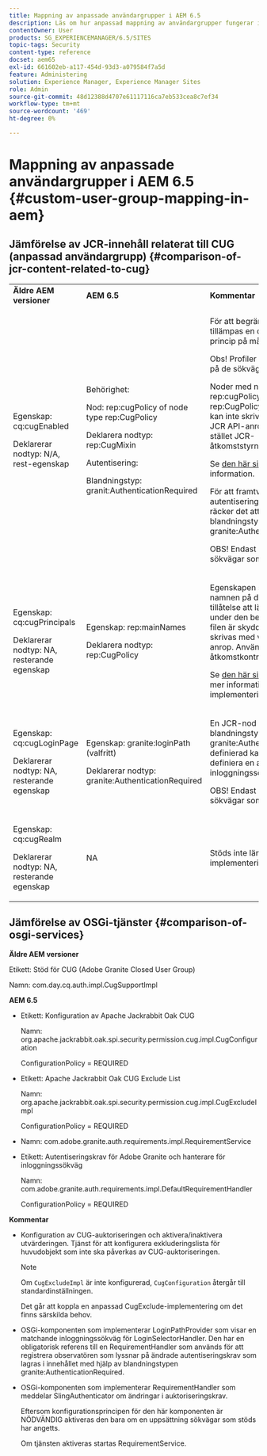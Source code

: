 ```yaml
---
title: Mappning av anpassade användargrupper i AEM 6.5
description: Läs om hur anpassad mappning av användargrupper fungerar i Adobe Experience Manager.
contentOwner: User
products: SG_EXPERIENCEMANAGER/6.5/SITES
topic-tags: Security
content-type: reference
docset: aem65
exl-id: 661602eb-a117-454d-93d3-a079584f7a5d
feature: Administering
solution: Experience Manager, Experience Manager Sites
role: Admin
source-git-commit: 48d12388d4707e61117116ca7eb533cea8c7ef34
workflow-type: tm+mt
source-wordcount: '469'
ht-degree: 0%

---
```


# Mappning av anpassade användargrupper i AEM 6.5 {#custom-user-group-mapping-in-aem}

## Jämförelse av JCR-innehåll relaterat till CUG (anpassad användargrupp) {#comparison-of-jcr-content-related-to-cug}

<table>
 <tbody>
  <tr>
   <td><strong>Äldre AEM versioner</strong></td>
   <td><strong>AEM 6.5</strong></td>
   <td><strong>Kommentar</strong></td>
  </tr>
  <tr>
   <td><p>Egenskap: cq:cugEnabled</p> <p>Deklarerar nodtyp: N/A, rest-egenskap</p> </td>
   <td><p>Behörighet:</p> <p>Nod: rep:cugPolicy of node type rep:CugPolicy</p> <p>Deklarera nodtyp: rep:CugMixin</p> <p> </p> <p> </p> <p> </p> Autentisering:</p> <p>Blandningstyp: granit:AuthenticationRequired</p> </td>
   <td><p>För att begränsa läsåtkomst tillämpas en dedikerad CUG-princip på målnoden.</p> <p>Obs! Profiler kan bara tillämpas på de sökvägar som stöds.</p> <p>Noder med namnet rep:cugPolicy och typen rep:CugPolicy är skyddade och kan inte skrivas med vanliga JCR API-anrop. Använd i stället JCR-åtkomststyrningshantering.</p> <p>Se <a href="https://jackrabbit.apache.org/oak/docs/security/authorization/cug.html">den här sidan</a> för mer information.</p> <p>För att framtvinga autentiseringskrav på en nod räcker det att lägga till blandningstypen granite:AuthenticationRequired.</p> <p>OBS! Endast under de sökvägar som stöds.</p> </td>
  </tr>
  <tr>
   <td><p>Egenskap: cq:cugPrincipals</p> <p>Deklarerar nodtyp: NA, resterande egenskap</p> </td>
   <td><p>Egenskap: rep:mainNames</p> <p>Deklarera nodtyp: rep:CugPolicy</p> </td>
   <td><p>Egenskapen som innehåller namnen på de objekt som har tillåtelse att läsa innehållet under den begränsade CUG-filen är skyddad och kan inte skrivas med vanliga JCR API-anrop. Använd i stället JCR-åtkomstkontrollhantering.</p> <p>Se <a href="https://jackrabbit.apache.org/api/2.12/org/apache/jackrabbit/api/security/authorization/PrincipalSetPolicy.html">den här sidan</a> om du vill ha mer information om implementeringen.</p> </td>
  </tr>
  <tr>
   <td><p>Egenskap: cq:cugLoginPage</p> <p>Deklarerar nodtyp: NA, resterande egenskap</p> </td>
   <td><p>Egenskap: granite:loginPath (valfritt)</p> <p>Deklarerar nodtyp: granite:AuthenticationRequired</p> </td>
   <td><p>En JCR-nod som har blandningstypen granite:AuthenticationRequired definierad kan eventuellt definiera en alternativ inloggningssökväg.</p> <p>OBS! Endast under de sökvägar som stöds.</p> </td>
  </tr>
  <tr>
   <td><p>Egenskap: cq:cugRealm</p> <p>Deklarerar nodtyp: NA, resterande egenskap</p> </td>
   <td>NA</td>
   <td>Stöds inte längre med den nya implementeringen.</td>
  </tr>
 </tbody>
</table>

## Jämförelse av OSGi-tjänster {#comparison-of-osgi-services}

**Äldre AEM versioner**

Etikett: Stöd för CUG (Adobe Granite Closed User Group)

Namn: com.day.cq.auth.impl.CugSupportImpl

**AEM 6.5**

* Etikett: Konfiguration av Apache Jackrabbit Oak CUG

  Namn: org.apache.jackrabbit.oak.spi.security.permission.cug.impl.CugConfiguration

  ConfigurationPolicy = REQUIRED

* Etikett: Apache Jackrabbit Oak CUG Exclude List

  Namn: org.apache.jackrabbit.oak.spi.security.permission.cug.impl.CugExcludeImpl

  ConfigurationPolicy = REQUIRED

* Namn: com.adobe.granite.auth.requirements.impl.RequirementService
* Etikett: Autentiseringskrav för Adobe Granite och hanterare för inloggningssökväg

  Namn: com.adobe.granite.auth.requirements.impl.DefaultRequirementHandler

  ConfigurationPolicy = REQUIRED

**Kommentar**

* Konfiguration av CUG-auktoriseringen och aktivera/inaktivera utvärderingen.
Tjänst för att konfigurera exkluderingslista för huvudobjekt som inte ska påverkas av CUG-auktoriseringen.

  >[!NOTE]
  > 
  >Om `CugExcludeImpl` är inte konfigurerad, `CugConfiguration` återgår till standardinställningen.

  Det går att koppla en anpassad CugExclude-implementering om det finns särskilda behov.

* OSGi-komponenten som implementerar LoginPathProvider som visar en matchande inloggningssökväg för LoginSelectorHandler. Den har en obligatorisk referens till en RequirementHandler som används för att registrera observatören som lyssnar på ändrade autentiseringskrav som lagras i innehållet med hjälp av blandningstypen granite:AuthenticationRequired.
* OSGi-komponenten som implementerar RequirementHandler som meddelar SlingAuthenticator om ändringar i auktoriseringskrav.

  Eftersom konfigurationsprincipen för den här komponenten är NÖDVÄNDIG aktiveras den bara om en uppsättning sökvägar som stöds har angetts.

  Om tjänsten aktiveras startas RequirementService.

<!-- nested tables not supported - text above is the table>
<table>
 <tbody>
  <tr>
   <td><strong>Older AEM Versions</strong></td>
   <td><strong>AEM 6.5</strong></td>
   <td><strong>Comments</strong></td>
  </tr>
  <tr>
   <td><p>Label: Adobe Granite Closed User Group (CUG) Support</p> <p>Name: com.day.cq.auth.impl.CugSupportImpl</p> </td>
   <td><p>Label: Apache Jackrabbit Oak CUG Configuration</p> <p>Name: org.apache.jackrabbit.oak.spi.security.authorization.cug.impl.CugConfiguration</p> <p>ConfigurationPolicy = REQUIRED</p> </td>
    <td><p>Label: Apache Jackrabbit Oak CUG Exclude List</p> <p>Name: org.apache.jackrabbit.oak.spi.security.authorization.cug.impl.CugExcludeImpl</p> <p>ConfigurationPolicy = REQUIRED</p> <p> </p> <p> </p> <p> </p> <p> </p> </td>
      </tr>
      <tr>
       <td>Name: com.adobe.granite.auth.requirement.impl.RequirementService</td>
      </tr>
      <tr>
       <td><p>Label: Adobe Granite Authentication Requirement and Login Path Handler</p> <p>Name: com.adobe.granite.auth.requirement.impl.DefaultRequirementHandler</p> <p>ConfigurationPolicy = REQUIRED</p> </td>
      </tr>
     </tbody>
    </table> </td>
   <td>
     <tbody>
      <tr>
       <td>Configuration of the CUG authorization and enable/disable the evaluation.</td>
      </tr>
      <tr>
       <td><p>Service to configure exclusion list of principals which should not be affected by the CUG authorization.</p> <p>NOTE: If the CugExcludeImpl is not configured, the CugConfiguration will fall back to the default.</p> <p>It is possible to plug a custom CugExclude implementation if there are special needs.</p> </td>
      </tr>
      <tr>
       <td>OSGi component implementing LoginPathProvider that exposes a matching login path to the LoginSelectorHandler. It has a mandatory reference to a RequirementHandler which is used to register the observer that listens to changed auth requirements stored in the content by the means of the granite:AuthenticationRequired mixin type. </td>
      </tr>
      <tr>
       <td><p>OSGi component implementing RequirementHandler that notifies the SlingAuthenticator about changes to authrequirements.</p> <p>As configuration policy for this component is REQUIRE it will only be activated if a set of supported paths is specified.</p> <p>Enabling the service will launch the RequirementService.</p> </td>
      </tr>
     </tbody>
     </td>
  </tr>
  <tr>
   <td> </td>
   <td> </td>
   <td> </td>
  </tr>
  <tr>
   <td> </td>
   <td> </td>
   <td> </td>
  </tr>
  <tr>
   <td> </td>
   <td> </td>
   <td> </td>
  </tr>
 </tbody>
</table>
-->

